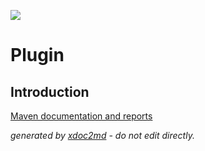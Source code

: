 ![](http://dev.lutece.paris.fr/jenkins/buildStatus/icon?job=system-plugin-wurfl-deploy)
# Plugin

## Introduction


[Maven documentation and reports](http://dev.lutece.paris.fr/plugins/plugin-wurfl/)



 *generated by [xdoc2md](https://github.com/lutece-platform/tools-maven-xdoc2md-plugin) - do not edit directly.*